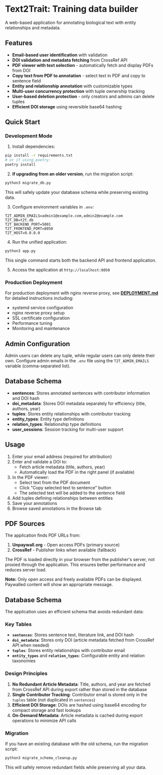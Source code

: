 # Text2Trait: Training data builder

A web-based application for annotating biological text with entity relationships and metadata.

## Features

- **Email-based user identification** with validation
- **DOI validation and metadata fetching** from CrossRef API
- **PDF viewer with text selection** - automatically fetch and display PDFs from DOI
- **Copy text from PDF to annotation** - select text in PDF and copy to sentence field
- **Entity and relationship annotation** with customizable types
- **Multi-user concurrency protection** with tuple ownership tracking
- **User-based deletion protection** - only creators and admins can delete tuples
- **Efficient DOI storage** using reversible base64 hashing

## Quick Start

### Development Mode

1. Install dependencies:
```bash
pip install -r requirements.txt
# or if using poetry:
poetry install
```

2. **If upgrading from an older version**, run the migration script:
```bash
python3 migrate_db.py
```
This will safely update your database schema while preserving existing data.

3. Configure environment variables in `.env`:
```
T2T_ADMIN_EMAILS=admin1@example.com,admin2@example.com
T2T_DB=t2t.db
T2T_BACKEND_PORT=5001
T2T_FRONTEND_PORT=8050
T2T_HOST=0.0.0.0
```

4. Run the unified application:
```bash
python3 app.py
```

This single command starts both the backend API and frontend application.

5. Access the application at `http://localhost:8050`

### Production Deployment

For production deployment with nginx reverse proxy, see **[DEPLOYMENT.md](DEPLOYMENT.md)** for detailed instructions including:
- systemd service configuration
- nginx reverse proxy setup
- SSL certificate configuration
- Performance tuning
- Monitoring and maintenance

## Admin Configuration

Admin users can delete any tuple, while regular users can only delete their own. Configure admin emails in the `.env` file using the `T2T_ADMIN_EMAILS` variable (comma-separated list).

## Database Schema

- **sentences**: Stores annotated sentences with contributor information and DOI hash
- **doi_metadata**: Stores DOI metadata separately for efficiency (title, authors, year)
- **tuples**: Stores entity relationships with contributor tracking
- **entity_types**: Entity type definitions
- **relation_types**: Relationship type definitions
- **user_sessions**: Session tracking for multi-user support

## Usage

1. Enter your email address (required for attribution)
2. Enter and validate a DOI to:
   - Fetch article metadata (title, authors, year)
   - Automatically load the PDF in the right panel (if available)
3. In the PDF viewer:
   - Select text from the PDF document
   - Click "Copy selected text to sentence" button
   - The selected text will be added to the sentence field
4. Add tuples defining relationships between entities
5. Save your annotations
6. Browse saved annotations in the Browse tab

## PDF Sources

The application finds PDF URLs from:
1. **Unpaywall.org** - Open access PDFs (primary source)
2. **CrossRef** - Publisher links when available (fallback)

The PDF is loaded directly in your browser from the publisher's server, not proxied through the application. This ensures better performance and reduces server load.

**Note:** Only open access and freely available PDFs can be displayed. Paywalled content will show an appropriate message.

## Database Schema

The application uses an efficient schema that avoids redundant data:

### Key Tables

- **`sentences`**: Stores sentence text, literature link, and DOI hash
- **`doi_metadata`**: Stores only DOI (article metadata fetched from CrossRef API when needed)
- **`tuples`**: Stores entity relationships with contributor email
- **`entity_types`** and **`relation_types`**: Configurable entity and relation taxonomies

### Design Principles

1. **No Redundant Article Metadata**: Title, authors, and year are fetched from CrossRef API during export rather than stored in the database
2. **Single Contributor Tracking**: Contributor email is stored only in the `tuples` table (not duplicated in `sentences`)
3. **Efficient DOI Storage**: DOIs are hashed using base64 encoding for compact storage and fast lookups
4. **On-Demand Metadata**: Article metadata is cached during export operations to minimize API calls

### Migration

If you have an existing database with the old schema, run the migration script:

```bash
python3 migrate_schema_cleanup.py
```

This will safely remove redundant fields while preserving all your data.
